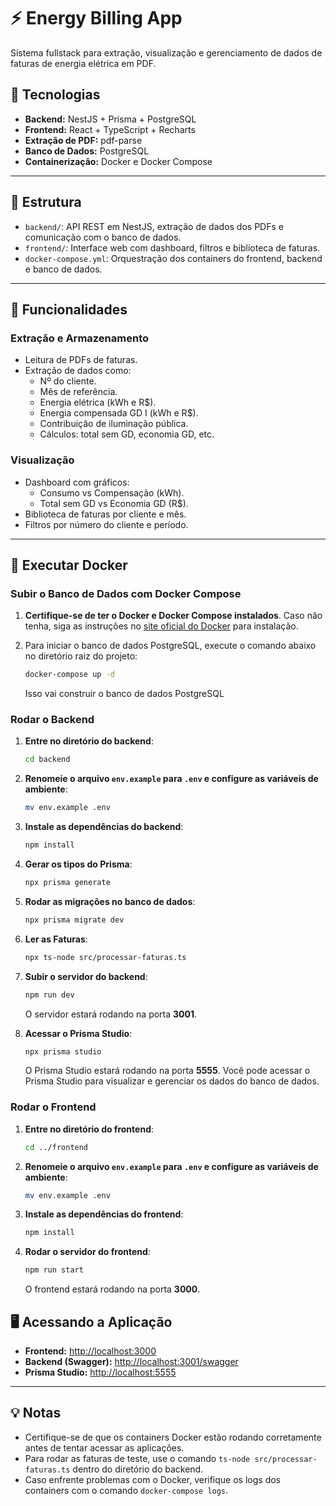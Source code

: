 
# ⚡ Energy Billing App

Sistema fullstack para extração, visualização e gerenciamento de dados de faturas de energia elétrica em PDF.

## 🚀 Tecnologias

- **Backend:** NestJS + Prisma + PostgreSQL
- **Frontend:** React + TypeScript + Recharts
- **Extração de PDF:** pdf-parse
- **Banco de Dados:** PostgreSQL
- **Containerização:** Docker e Docker Compose

---

## 📁 Estrutura

- `backend/`: API REST em NestJS, extração de dados dos PDFs e comunicação com o banco de dados.
- `frontend/`: Interface web com dashboard, filtros e biblioteca de faturas.
- `docker-compose.yml`: Orquestração dos containers do frontend, backend e banco de dados.

---

## 🧠 Funcionalidades

### Extração e Armazenamento

- Leitura de PDFs de faturas.
- Extração de dados como:
  - Nº do cliente.
  - Mês de referência.
  - Energia elétrica (kWh e R$).
  - Energia compensada GD I (kWh e R$).
  - Contribuição de iluminação pública.
  - Cálculos: total sem GD, economia GD, etc.

### Visualização

- Dashboard com gráficos:
  - Consumo vs Compensação (kWh).
  - Total sem GD vs Economia GD (R$).
- Biblioteca de faturas por cliente e mês.
- Filtros por número do cliente e período.

---

## 🐳 Executar Docker

### Subir o Banco de Dados com Docker Compose

1. **Certifique-se de ter o Docker e Docker Compose instalados**. Caso não tenha, siga as instruções no [site oficial do Docker](https://docs.docker.com/get-docker/) para instalação.

2. Para iniciar o banco de dados PostgreSQL, execute o comando abaixo no diretório raiz do projeto:

   ```bash
   docker-compose up -d
   ```

   Isso vai construir o banco de dados PostgreSQL

### Rodar o Backend

1. **Entre no diretório do backend**:

   ```bash
   cd backend
   ```

2. **Renomeie o arquivo `env.example` para `.env` e configure as variáveis de ambiente**:

   ```bash
   mv env.example .env
   ```

3. **Instale as dependências do backend**:

   ```bash
   npm install
   ```

4. **Gerar os tipos do Prisma**:

   ```bash
   npx prisma generate
   ```

5. **Rodar as migrações no banco de dados**:

   ```bash
   npx prisma migrate dev
   ```

6. **Ler as Faturas**:

   ```bash
   npx ts-node src/processar-faturas.ts
   ```

7. **Subir o servidor do backend**:

   ```bash
   npm run dev
   ```

   O servidor estará rodando na porta **3001**.

8. **Acessar o Prisma Studio**:

   ```bash
   npx prisma studio
   ```
   O Prisma Studio estará rodando na porta **5555**.
   Você pode acessar o Prisma Studio para visualizar e gerenciar os dados do banco de dados.
   

### Rodar o Frontend

1. **Entre no diretório do frontend**:

   ```bash
   cd ../frontend
   ```

2. **Renomeie o arquivo `env.example` para `.env` e configure as variáveis de ambiente**:

   ```bash
   mv env.example .env
   ```

3. **Instale as dependências do frontend**:

   ```bash
   npm install
   ```

4. **Rodar o servidor do frontend**:

   ```bash
   npm run start
   ```

   O frontend estará rodando na porta **3000**.

## 🖥️ Acessando a Aplicação

- **Frontend:** [http://localhost:3000](http://localhost:3000)
- **Backend (Swagger):** [http://localhost:3001/swagger](http://localhost:3001/swagger)
- **Prisma Studio:** [http://localhost:5555](http://localhost:5555)

---

## 💡 Notas

- Certifique-se de que os containers Docker estão rodando corretamente antes de tentar acessar as aplicações.
- Para rodar as faturas de teste, use o comando `ts-node src/processar-faturas.ts` dentro do diretório do backend.
- Caso enfrente problemas com o Docker, verifique os logs dos containers com o comando `docker-compose logs`.
